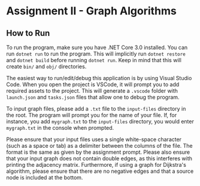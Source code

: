 # Assignment II - Graph Algorithms

## How to Run

To run the program, make sure you have .NET Core 3.0 installed. You can run `dotnet run` to run the program. This will implicitly run `dotnet restore` and `dotnet build` before running `dotnet run`. Keep in mind that this will create `bin/` and `obj/` directories.

The easiest way to run/edit/debug this application is by using Visual Studio Code. When you open the project is VSCode, it will prompt you to add required assets to the project. This will generate a `.vscode` folder with `launch.json` and `tasks.json` files that allow one to debug the program.

To input graph files, please add a `.txt` file to the `input-files` directory in the root. The program will prompt you for the name of your file. If, for instance, you add `mygraph.txt` to the `input-files` directory, you would enter `mygraph.txt` in the console when prompted.

Please ensure that your input files uses a single white-space character (such as a space or tab) as a delimiter between the columns of the file. The format is the same as given by the assignment prompt. Please also ensure that your input graph does not contain double edges, as this interferes with printing the adjacency matrix. Furthermore, if using a graph for Dijkstra's algorithm, please ensure that there are no negative edges and that a source node is included at the bottom.
